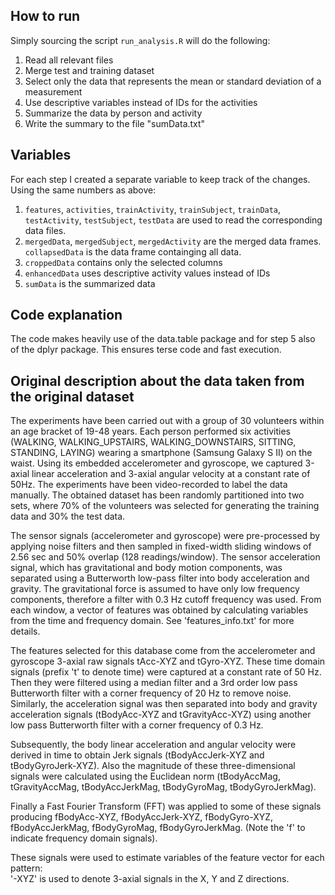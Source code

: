 ## How to run
Simply sourcing the script `run_analysis.R` will do the following:

1. Read all relevant files
2. Merge test and training dataset
3. Select only the data that represents the mean or standard deviation of a measurement
4. Use descriptive variables instead of IDs for the activities
5. Summarize the data by person and activity
6. Write the summary to the file "sumData.txt"

## Variables
For each step I created a separate variable to keep track of the changes. Using the same numbers as above:

1. `features`, `activities`, `trainActivity`, `trainSubject`, `trainData`, `testActivity`, `testSubject`, `testData` are used to read the corresponding data files.
2. `mergedData`, `mergedSubject`, `mergedActivity` are the merged data frames. `collapsedData` is the data frame containging all data.
3. `croppedData` contains only the selected columns
4. `enhancedData` uses descriptive activity values instead of IDs
5. `sumData` is the summarized data

## Code explanation
The code makes heavily use of the data.table package and for step 5 also of the dplyr package. This ensures terse code and fast execution.

## Original description about the data taken from the original dataset
The experiments have been carried out with a group of 30 volunteers within an age bracket of 19-48 years. Each person performed six activities (WALKING, WALKING_UPSTAIRS, WALKING_DOWNSTAIRS, SITTING, STANDING, LAYING) wearing a smartphone (Samsung Galaxy S II) on the waist. Using its embedded accelerometer and gyroscope, we captured 3-axial linear acceleration and 3-axial angular velocity at a constant rate of 50Hz. The experiments have been video-recorded to label the data manually. The obtained dataset has been randomly partitioned into two sets, where 70% of the volunteers was selected for generating the training data and 30% the test data. 

The sensor signals (accelerometer and gyroscope) were pre-processed by applying noise filters and then sampled in fixed-width sliding windows of 2.56 sec and 50% overlap (128 readings/window). The sensor acceleration signal, which has gravitational and body motion components, was separated using a Butterworth low-pass filter into body acceleration and gravity. The gravitational force is assumed to have only low frequency components, therefore a filter with 0.3 Hz cutoff frequency was used. From each window, a vector of features was obtained by calculating variables from the time and frequency domain. See 'features_info.txt' for more details. 

The features selected for this database come from the accelerometer and gyroscope 3-axial raw signals tAcc-XYZ and tGyro-XYZ. These time domain signals (prefix 't' to denote time) were captured at a constant rate of 50 Hz. Then they were filtered using a median filter and a 3rd order low pass Butterworth filter with a corner frequency of 20 Hz to remove noise. Similarly, the acceleration signal was then separated into body and gravity acceleration signals (tBodyAcc-XYZ and tGravityAcc-XYZ) using another low pass Butterworth filter with a corner frequency of 0.3 Hz. 

Subsequently, the body linear acceleration and angular velocity were derived in time to obtain Jerk signals (tBodyAccJerk-XYZ and tBodyGyroJerk-XYZ). Also the magnitude of these three-dimensional signals were calculated using the Euclidean norm (tBodyAccMag, tGravityAccMag, tBodyAccJerkMag, tBodyGyroMag, tBodyGyroJerkMag). 

Finally a Fast Fourier Transform (FFT) was applied to some of these signals producing fBodyAcc-XYZ, fBodyAccJerk-XYZ, fBodyGyro-XYZ, fBodyAccJerkMag, fBodyGyroMag, fBodyGyroJerkMag. (Note the 'f' to indicate frequency domain signals). 

These signals were used to estimate variables of the feature vector for each pattern:  
'-XYZ' is used to denote 3-axial signals in the X, Y and Z directions.